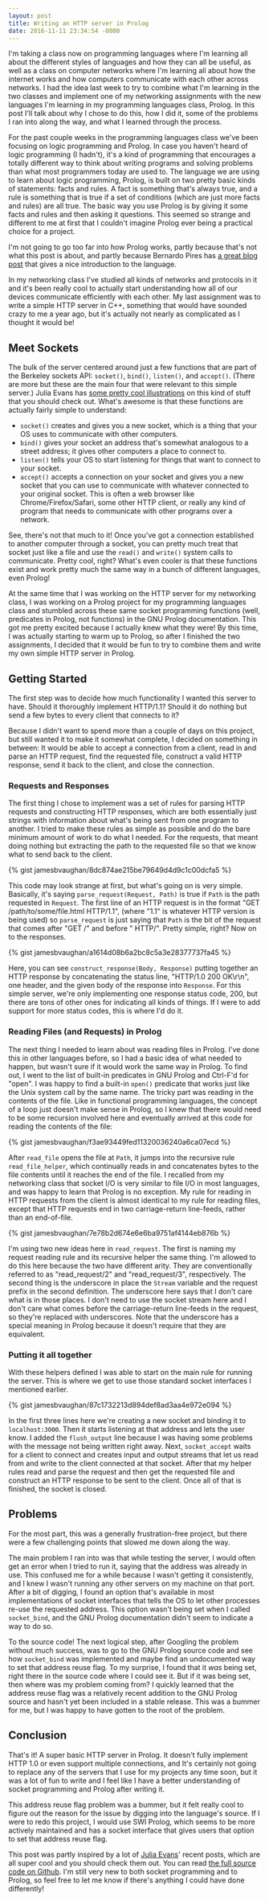 ```yaml
---
layout: post
title: Writing an HTTP server in Prolog
date: 2016-11-11 23:34:54 -0800
---
```


I'm taking a class now on programming languages where I'm learning all about
the different styles of languages and how they can all be useful, as well as a
class on computer networks where I'm learning all about how the internet works
and how computers communicate with each other across networks. I had the idea
last week to try to combine what I'm learning in the two classes and implement
one of my networking assignments with the new languages I'm learning in my
programming languages class, Prolog. In this post I'll talk about why I chose
to do this, how I did it, some of the problems I ran into along the way, and
what I learned through the process.


For the past couple weeks in the
programming languages class we've been focusing on logic programming and
Prolog. In case you haven't heard of logic programming (I hadn't), it's a kind
of programming that encourages a totally different way to think about writing
programs and solving problems than what most programmers today are used to. The
language we are using to learn about logic programming, Prolog, is built on two
pretty basic kinds of statements: facts and rules. A fact is something that's
always true, and a rule is something that is true if a set of conditions (which
are just more facts and rules) are all true. The basic way you use Prolog is by
giving it some facts and rules and then asking it questions. This seemed so
strange and different to me at first that I couldn't imagine Prolog ever being
a practical choice for a project.


I'm not going to go too far into how Prolog works, partly because that's not
what this post is about, and partly because Bernardo Pires has
[a great blog post](https://bernardopires.com/2013/10/try-logic-programming-a-gentle-introduction-to-prolog/)
that gives a nice introduction to the language.


In my networking class
I've studied all kinds of networks and protocols in it and it's been really
cool to actually start understanding how all of our devices communicate
efficiently with each other. My last assignment was to write a simple HTTP
server in C++, something that would have sounded crazy to me a year ago, but
it's actually not nearly as complicated as I thought it would be!


## Meet Sockets

The bulk of the server centered around just a few functions
that are part of the Berkeley sockets API: `socket()`, `bind()`, `listen()`,
and `accept()`. (There are more but these are the main four that were relevant
to this simple server.) Julia Evans has
[some pretty cool illustrations](https://twitter.com/b0rk/status/797235796399058944)
on this kind of stuff that you should check out. What's awesome is that these
functions are actually fairly simple to understand:

 - `socket()` creates and gives you a new socket, which is a thing that your OS
 uses to communicate with other computers.
 - `bind()` gives your socket an address that's somewhat analogous to a street
 address; it gives other computers a place to connect to.
 - `listen()` tells your OS to start listening for things that want to connect
 to your socket.
 - `accept()` accepts a connection on your socket and gives you a new socket
 that you can use to communicate with whatever connected to your original
 socket. This is often a web browser like Chrome/Firefox/Safari, some other HTTP
 client, or really any kind of program that needs to communicate with other
 programs over a network.

See, there's not that much to it! Once you've
got a connection established to another computer through a socket, you can
pretty much treat that socket just like a file and use the `read()` and
`write()` system calls to communicate.  Pretty cool, right? What's even cooler
is that these functions exist and work pretty much the same way in a bunch of
different languages, even Prolog!

At the same time that I was working on
the HTTP server for my networking class, I was working on a Prolog project for
my programming languages class and stumbled across these same socket
programming functions (well, predicates in Prolog, not functions) in the GNU
Prolog documentation.  This got me pretty excited because I actually knew what
they were! By this time, I was actually starting to warm up to Prolog, so after
I finished the two assignments, I decided that it would be fun to try to
combine them and write my own simple HTTP server in Prolog.


## Getting Started

The first step was to decide how much functionality I wanted
this server to have.  Should it thoroughly implement HTTP/1.1?  Should it do
nothing but send a few bytes to every client that connects to it?

Because I didn't want to spend more than a couple of days on this project,
but still wanted it to make it somewhat complete, I decided on something in
between: It would be able to accept a connection from a client, read in and
parse an HTTP request, find the requested file, construct a valid HTTP
response, send it back to the client, and close the connection.


### Requests and Responses

The first thing I chose to implement was
a set of rules for parsing HTTP requests and constructing HTTP responses, which
are both essentially just strings with information about what's being sent from
one program to another. I tried to make these rules as simple as possible and
do the bare minimum amount of work to do what I needed. For the requests, that
meant doing nothing but extracting the path to the requested file so that we
know what to send back to the client.

{% gist jamesbvaughan/8dc874ae215be79649d4d9c1c00dcfa5 %}

This code may look strange at first, but what's going on is very simple.
Basically, it's saying `parse_request(Request, Path)` is true if `Path` is the
path requested in `Request`. The first line of an HTTP request is in the format
"GET /path/to/some/file.html HTTP/1.1", (where "1.1" is whatever HTTP version
is being used) so `parse_request` is just saying that `Path` is the bit of the
request that comes after "GET /" and before " HTTP/". Pretty simple, right? Now
on to the responses.

{% gist jamesbvaughan/a1614d08b6a2bc8c5a3e28377737fa45 %}

Here, you can see `construct_response(Body, Response)` putting together an
HTTP response by concatenating the status line, "HTTP/1.0 200 OK\r\n", one
header, and the given body of the response into `Response`. For this simple
server, we're only implementing one response status code, 200, but there are
tons of other ones for indicating all kinds of things. If I were to add support
for more status codes, this is where I'd do it.


### Reading Files (and Requests) in Prolog

The next thing I needed to learn about was
reading files in Prolog. I've done this in other languages before, so I had a
basic idea of what needed to happen, but wasn't sure if it would work the same
way in Prolog. To find out, I went to the list of built-in predicates in GNU
Prolog and Ctrl-F'd for "open". I was happy to find a built-in `open()`
predicate that works just like the Unix system call by the same name. The
tricky part was reading in the contents of the file. Like in functional
programming languages, the concept of a loop just doesn't make sense in Prolog,
so I knew that there would need to be some recursion involved here and
eventually arrived at this code for reading the contents of the file:

{% gist jamesbvaughan/f3ae93449fed11320036240a6ca07ecd %}

After `read_file` opens the file at `Path`, it jumps into the recursive rule
`read_file_helper`, which continually reads in and concatenates bytes to the
file contents until it reaches the end of the file. I recalled from my
networking class that socket I/O is very similar to file I/O in most languages,
and was happy to learn that Prolog is no exception.  My rule for reading in
HTTP requests from the client is almost identical to my rule for reading files,
except that HTTP requests end in two carriage-return line-feeds, rather than an
end-of-file.

{% gist jamesbvaughan/7e78b2d674e6e6ba9751af4144eb876b %}

I'm using two new ideas here in `read_request`. The first is naming my
request reading rule and its recursive helper the same thing. I'm allowed to do
this here because the two have different arity. They are conventionally
referred to as "read_request/2" and "read_request/3", respectively. The second
thing is the underscore in place the `Stream` variable and the request prefix
in the second definition.  The underscore here says that I don't care what is
in those places. I don't need to use the socket stream here and I don't care
what comes before the carriage-return line-feeds in the request, so they're
replaced with underscores.  Note that the underscore has a special meaning in
Prolog because it doesn't require that they are equivalent.


### Putting it all together

With these helpers defined I was able to start on the
main rule for running the server. This is where we get to use those standard
socket interfaces I mentioned earlier.

{% gist jamesbvaughan/87c1732213d894def8ad3aa4e972e094 %}

In the first three lines here we're creating a new socket and binding it to
`localhost:3000`. Then it starts listening at that address and lets the user
know. I added the `flush_output` line because I was having some problems with
the message not being written right away. Next, `socket_accept` waits for a
client to connect and creates input and output streams that let us read from
and write to the client connected at that socket. After that my helper rules
read and parse the request and then get the requested file and construct an
HTTP response to be sent to the client. Once all of that is finished, the
socket is closed.

## Problems

For the most part, this was a
generally frustration-free project, but there were a few challenging points
that slowed me down along the way.

The main problem I ran into was that
while testing the server, I would often get an error when I tried to run it,
saying that the address was already in use. This confused me for a while
because I wasn't getting it consistently, and I knew I wasn't running any other
servers on my machine on that port. After a bit of digging, I found an option
that's available in most implementations of socket interfaces that tells the OS
to let other processes re-use the requested address. This option wasn't being
set when I called `socket_bind`, and the GNU Prolog documentation didn't seem
to indicate a way to do so.

To the source code! The next logical step,
after Googling the problem without much success, was to go to the GNU Prolog
source code and see how `socket_bind` was implemented and maybe find an
undocumented way to set that address reuse flag. To my surprise, I found that
it *was* being set, right there in the source code where I could see it.
But if it was being set, then where was my problem coming from? I quickly
learned that the address reuse flag was a relatively recent addition to the GNU
Prolog source and hasn't yet been included in a stable release. This was a
bummer for me, but I was happy to have gotten to the root of the problem.


## Conclusion

That's it! A super basic HTTP server in Prolog. It
doesn't fully implement HTTP 1.0 or even support multiple connections, and It's
certainly not going to replace any of the servers that I use for my projects
any time soon, but it was a lot of fun to write and I feel like I have a better
understanding of socket programming and Prolog after writing it.

This
address reuse flag problem was a bummer, but it felt really cool to figure out
the reason for the issue by digging into the language's source. If I were to
redo this project, I would use SWI Prolog, which seems to be more actively
maintained and has a socket interface that gives users that option to set that
address reuse flag.

This post was partly inspired by a lot of
[Julia Evans](https://jvns.ca/)'
recent posts, which are all super cool
and you should check them out. You can read
[the full source code on Github](https://github.com/jamesbvaughan/httppl).
I'm still very new to both socket programming and to Prolog, so
feel free to let me know if there's anything I could have done differently!
